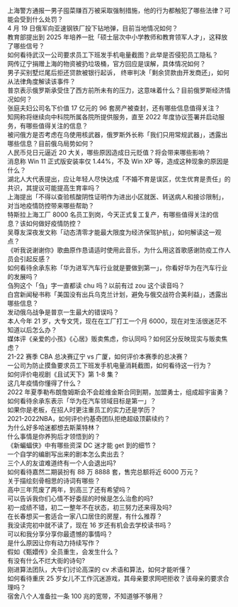 上海警方通报一男子囤菜赚百万被采取强制措施，他的行为都触犯了哪些法律？可能会受到什么处罚？  
4 月 19 日俄军向亚速钢铁厂投下钻地弹，目前当地情况如何？  
教育部提出到 2025 年培养一批「硕士层次中小学教师和教育领军人才」，这释放了哪些信号？  
如何看待武汉一公司要求员工下班发手机电量截图？此举是否侵犯员工隐私？  
网传辽宁捐赠上海的物资被扔垃圾桶，官方回应是误解，具体情况如何？  
男子买别墅烂尾后拒还贷款被银行起诉， 终审判决「剩余贷款由开发商还」，如何从法律角度解读该事件？  
普京表示俄罗斯承受住了西方前所未有的压力，这意味着什么？目前俄罗斯经济情况如何？  
张庭夫妇公司名下价值 17 亿元的 96 套房产被查封，还有哪些信息值得关注？  
知网称将继续向中科院所属各院所提供服务，直至 2022 年度协议签署并启动服务，有哪些值得关注的信息？  
被问俄方是否考虑在乌使用核武器，俄罗斯外长称「我们只用常规武器」，透露出哪些信息？目前俄乌局势如何？  
人民币兑日元逼近 20 大关，哪些原因造成日元贬值？将会带来哪些影响？  
消息称 Win 11 正式版安装率仅 1.44%，不及 Win XP 等，造成这种现象的原因是什么？  
湖北人大代表提出，应让年轻人尽快达成「不婚不育是误区，优生优育是责任」的共识，其提议可能提高生育率吗？  
上海提出「不得以查验核酸阴性证明作为进出小区就医、转送病人和接诊限制」，对当地疫情防控带来哪些帮助？  
特斯拉上海工厂 8000 名员工到岗，今天正式复工复产，有哪些值得关注的信息？该如何做好疫情防控？  
吴尊友深夜发文称「动态清零才能最大限度为经济保驾护航」，如何解读这一观点？  
《听我说谢谢你》歌曲原作恳请适时使用此音乐，为什么用这首歌感谢防疫工作人员会引起反感？  
如何看待余承东称「华为进军汽车行业就是要做到第一」，你看好华为在汽车行业的发展吗？  
刍狗这个「刍」字一直都读 chu 吗？以前有过 zou 这个读音吗？  
白宫新闻秘书称「美国没有出兵乌克兰计划，避免与俄交战符合美利益」，透露出哪些信息？  
发动俄乌战争是普京一生最大的错误吗？  
本人今年 21 岁，大专文凭，现在在工厂打工一个月 6000，现在对生活很迷茫不知道以后怎么办？  
媒体评《亲爱的小孩》《心居》贩卖焦虑，你认同吗？如何区分反映现实与贩卖焦虑？  
21-22 赛季 CBA 总决赛辽宁 vs 广厦，如何评价本赛季的总决赛？  
一公司为防止摸鱼要求员工下班发手机电量消耗截图，如何看待这一行为？  
如何评价电视剧《且试天下》第 1-8 集？  
这几年疫情你懂得了什么？  
2022 年夏季勒布朗詹姆斯会不会趁维金斯合同到期，加盟勇士，组成超宇宙勇？  
如何看待余承东表示「华为在汽车领域目标是第一」？  
如果你是老板，在招人时更注重员工的实力还是学历？  
2021-2022NBA，如何评价约基奇团队拒绝超级顶薪续约？  
为什么好多哈迷都想去斯莱特林？  
什么事情是你养狗后才领悟到的？  
《新蝙蝠侠》中有哪些资深 DC 迷才能 get 到的细节？  
一个自学的编剧写出来的剧本怎么卖出去？  
三个人的友谊难道终有一个人会退出吗?  
如何看待嘉然二期装扮有 88 万 8888 套，售完总额将近 6000 万元？  
关于描绘刻骨相思的诗词有哪些？  
高中三年荒废了两年，到高三了还有希望吗？  
可以告诉我你们心情不好委屈的时候是怎么治愈的吗?  
初一成绩不错，初二一整年不在状态，初三努力还来得及吗?  
在长春想买一套适合一家八口居住的房屋，有什么推荐？  
我没读完初中就不读了，现在 16 岁还有机会去学校读书吗？  
可以和我分享分享你最遗憾的事情吗？  
是什么原因让你有动力持续写作？  
假如《甄嬛传》全员重生，会发生什么？  
有没有什么不烂大街的诗句?  
刚进算法团队，大牛们讨论高深的 cv 术语和算法，如何才能听懂？  
如何看待重庆 25 岁女儿不工作沉迷游戏，其母亲要求网吧拒收？该母亲的要求合理吗？  
宿舍八个人准备拉一条 100 兆的宽带，不知道够不够用？  
